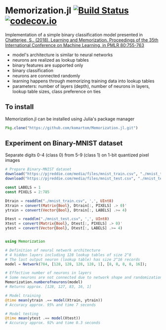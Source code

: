 # Memorization.jl [![Build Status](https://travis-ci.org/komartom/Memorization.jl.svg?branch=master)](https://travis-ci.org/komartom/Memorization.jl) [![codecov.io](http://codecov.io/github/komartom/Memorization.jl/coverage.svg?branch=master)](http://codecov.io/github/komartom/Memorization.jl?branch=master)

Implementation of a simple binary classification model presented in [Chatterjee, S.. (2018). Learning and Memorization. Proceedings of the 35th International Conference on Machine Learning, in PMLR 80:755-763](http://proceedings.mlr.press/v80/chatterjee18a.html)

* model's architecture is similar to neural networks
* neurons are realized as lookup tables
* binary features are supported only
* binary classification
* neurons are connected randomly
* learning happens through memorizing training data into lookup tables
* parameters: number of layers (depth), number of neurons in layers, lookup table sizes, class preference on ties


## To install
Memorization.jl can be installed using Julia's package manager
```julia
Pkg.clone("https://github.com/komartom/Memorization.jl.git")
```

## Experiment on Binary-MNIST dataset
Separate digits 0-4 (class 0) from 5-9 (class 1) on 1-bit quantized pixel images
```julia
# Prepare Binary-MNIST dataset
download("https://pjreddie.com/media/files/mnist_train.csv", "./mnist_train.csv")
download("https://pjreddie.com/media/files/mnist_test.csv", "./mnist_test.csv")

const LABELS = 1
const PIXELS = 2:785

Dtrain = readdlm("./mnist_train.csv", ',', UInt8)
Xtrain = convert(Matrix{Bool}, Dtrain[:, PIXELS] .> 0)'
ytrain = convert(Vector{Bool}, Dtrain[:, LABELS] .>= 4)

Dtest = readdlm("./mnist_test.csv", ',', UInt8)
Xtest = convert(Matrix{Bool}, Dtest[:, PIXELS] .> 0)'
ytest = convert(Vector{Bool}, Dtest[:, LABELS] .>= 4)


using Memorization

# Definition of neural network architecture
# 4 hidden layers including 128 lookup tables of size 2^8
# The last output neuron (lookup table) has size 2^16 records
model = Network(784, [128, 128, 128, 128, 1], [8, 8, 8, 8, 16]);

# Effective number of neurons in layers
# Some neurons are not connected due to network shape and randomization
Memorization.numberofneurons(model)
# Returns approx. [128, 127, 83, 16, 1]

# Model training
@time mean(ytrain .== model(Xtrain, ytrain))
# Accuracy approx. 95% and time 7 seconds

# Model testing
@time mean(ytest .== model(Xtest))
# Accuracy approx. 92% and time 0.3 seconds
```
